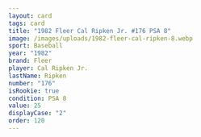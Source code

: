 ```yaml
---
layout: card
tags: card
title: "1982 Fleer Cal Ripken Jr. #176 PSA 8"
image: /images/uploads/1982-fleer-cal-ripken-8.webp
sport: Baseball
year: "1982"
brand: Fleer
player: Cal Ripken Jr.
lastName: Ripken
number: "176"
isRookie: true
condition: PSA 8
value: 25
displayCase: "2"
order: 120
---
```

